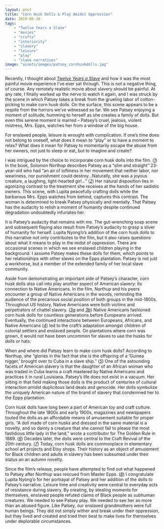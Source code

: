 ```yaml
---
layout: post
title: "Corn Husk Dolls & Play Amidst Oppression"
date: 2019-06-30
tags:
    - "Twelve Years a Slave"
    - "movies"
    - "crafts"
    - "interiority"
    - "slavery"
    - "leisure"
    - "play"
    - "slave narratives"
image: "assets/images/patsey_cornhuskdolls.jpg"
---
```


Recently, I thought about [_Twelve Years a Slave_](https://en.wikipedia.org/wiki/12_Years_a_Slave_(film)) and how it was the most painful movie experience I’ve ever sat through. This is not a negative thing, of course. Any remotely realistic movie about slavery should be painful. At any rate, I finally worked up the nerve to watch it again, and I was struck by the scene in which Patsey takes a break from the grueling labor of cotton-picking to make corn husk dolls. On the surface, this scene appears to be a respite from the horrors we’ve witnessed so far. We see Patsey enjoying a moment of solitude, humming to herself as she creates a family of dolls. But even this serene moment is marred – Patsey’s cruel, jealous, violent mistress, Mrs. Epps, watches her from a window of the big house.

For enslaved people, leisure is wrought with complication. If one’s time does not belong to oneself, what does it mean to “play” or to have a moment to relax? What does it mean for Patsey to momentarily escape the abuse from her owners, not just to sleep or eat, but to imagine and create?

I was intrigued by the choice to incorporate corn husk dolls into the film. ([_1_](https://laist.com/shows/take-two/actress-lupita-nyongo-talks-about-her-role-in-12-years-a-slave)) In the book, Solomon Northup describes Patsey as a “slim and straight” 23-year-old who had “an air of loftiness in her movement that neither labor, nor weariness, nor punishment could destroy…Naturally, she was a joyous creature, a laughing, light-hearted girl…” ([_2_](https://archive.org/details/isbn_9781496138422/page/134/mode/2up?ref=ol&view=theater&q=loftiness)) Her natural disposition lies in agonizing contrast to the treatment she receives at the hands of her sadistic owners. This scene, with Lupita peacefully crafting dolls while the barbarous Mrs. Epps watches from behind, captures this contrast. The woman is determined to break Patsey physically and mentally. That Patsey has the audacity to relish a moment of humanity despite continued degradation undoubtedly infuriates her.

It is Patsey’s audacity that remains with me. The gut-wrenching soap scene and subsequent flaying also result from Patsey’s audacity to grasp a sliver of humanity for herself. Lupita Nyong’o’s addition of the corn husk dolls to this narrative not only contributes to the film, but it also raises questions about what it means to play in the midst of oppression. There are occasional scenes in which we see enslaved children playing in the background. I assume Patsey makes these dolls for them, which points to her relationships with other slaves on the Epps plantation. Patsey is not just a workhorse, but a member of the extended family of her local slave community.

Aside from demonstrating an important side of Patsey’s character, corn husk dolls also call into play another aspect of American slavery: Its connection to Native Americans. In the film, Northup and his peers encounter a group of Native Americans in the woods, reminding the audience of the precarious social position of both groups in the mid-1800s. Throughout US history, Native Americans were both victims and perpetrators of chattel slavery. ([_3a_](https://en.wikipedia.org/wiki/European_enslavement_of_Indigenous_Americans) and [_3b_](https://en.wikipedia.org/wiki/Amerindian_slave_ownership)) Native Americans fashioned corn husk dolls for countless generations before Europeans arrived. Eventually, the continued interactions between Europeans, Africans, and Native Americans ([_4_](https://www.wcu.edu/library/DigitalCollections/CraftRevival/crafts/Cornhusks.html)) led to the craft’s adaptation amongst children of colonial settlers and enslaved people. On plantations where corn was grown, it would not have been uncommon for slaves to use the husks for dolls or hats.

When and where did Patsey learn to make corn husk dolls? According to Northup, she “glories in the fact that she is the offspring of a ‘Guinea nigger,’ brought over to Cuba in a slave ship.” ([_5_](https://archive.org/details/isbn_9781496138422/page/134/mode/2up?ref=ol&view=theater&q=cuba)) One of the astounding facets of American slavery is that the daughter of an African woman who was traded in Cuba learns a craft mastered by Native Americans and practices it in rural Louisiana. Patsey’s life does not exist in a vacuum. Her sitting in that field making those dolls is the product of centuries of cultural interaction amidst duplicitous land deals and genocide. Her dolls symbolize the uniquely American nature of the brand of slavery that condemned her to the Epps plantation.

Corn husk dolls have long been a part of American toy and craft culture. Throughout the late 1800s and early 1900s, magazines and newspapers touted the dolls as an affordable means of amusement suitable for proper girls. “A doll made of corn husks and dressed in the same material is a novelty, and so dainty a creature that she cannot fail to please the most fastidious little lady in the land,” wrote a contributor for The Golden Rule in 1889. ([_6_](https://catalog.crl.edu/Record/9b928348-74fe-5e55-9a90-72d906c8785f)) Decades later, the dolls were central to the Craft Revival of the 20th century. ([_7_](https://www.wcu.edu/library/DigitalCollections/CraftRevival/crafts/Cornhusks.html)) Today, corn husk dolls are commonplace in elementary school art projects and Etsy shops. Their history as an object of amusement for Black children and adults in slavery has been subsumed under their status an an autumn novelty.

Since the film’s release, people have attempted to find out what happened to Patsey after Northup was rescued from Master Epps. ([_8_](https://www.vanityfair.com/hollywood/2014/03/patsey-12-years-a-slave)) I congratulate Lupita Nyong’o for her portrayal of Patsey and her addition of the dolls to Patsey’s narrative. Leisure time and creativity were central to everyday acts of resistance during slavery. By creating, by stealing moments for themselves, enslaved people refuted claims of Black people as subhuman creatures. We needed to see Patsey play. We needed to see her as more than an abused figure. Like Patsey, our enslaved grandmothers were full human beings. They did not simply wither and break under their oppression, but they lived and created and tried their best to make lives for themselves under deplorable circumstances.